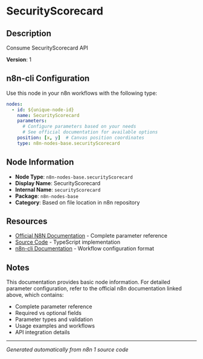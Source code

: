 # SecurityScorecard

## Description

Consume SecurityScorecard API

**Version**: 1

## n8n-cli Configuration

Use this node in your n8n workflows with the following type:

```yaml
nodes:
  - id: ${unique-node-id}
    name: SecurityScorecard
    parameters:
      # Configure parameters based on your needs
      # See official documentation for available options
    position: [x, y]  # Canvas position coordinates
    type: n8n-nodes-base.securityScorecard
```

## Node Information

- **Node Type**: `n8n-nodes-base.securityScorecard`
- **Display Name**: SecurityScorecard
- **Internal Name**: `securityScorecard`
- **Package**: `n8n-nodes-base`
- **Category**: Based on file location in n8n repository

## Resources

- [Official N8N Documentation](https://docs.n8n.io/integrations/builtin/app-nodes/n8n-nodes-base.securityscorecard/) - Complete parameter reference
- [Source Code](https://github.com/n8n-io/n8n/blob/master/packages/nodes-base/nodes/SecurityScorecard/SecurityScorecard.node.ts) - TypeScript implementation
- [n8n-cli Documentation](https://github.com/edenreich/n8n-cli) - Workflow configuration format

## Notes

This documentation provides basic node information. For detailed parameter configuration, 
refer to the official n8n documentation linked above, which contains:

- Complete parameter reference
- Required vs optional fields
- Parameter types and validation
- Usage examples and workflows
- API integration details

---
*Generated automatically from n8n 1 source code*
